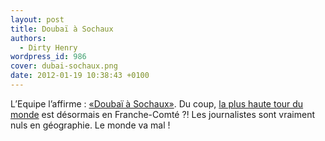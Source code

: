 ```yaml
---
layout: post
title: Doubaï à Sochaux
authors:
  - Dirty Henry
wordpress_id: 986
cover: dubai-sochaux.png
date: 2012-01-19 10:38:43 +0100
---
```


L’Equipe l’affirme :
[«Doubaï à Sochaux»](http://www.lequipe.fr/-/Actualites/-/256572). Du coup,
[la plus haute tour du monde](http://fr.wikipedia.org/wiki/Burj_Khalifa) est
désormais en Franche-Comté ⁈ Les journalistes sont vraiment nuls en géographie.
Le monde va mal !
